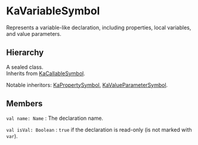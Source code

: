 # KaVariableSymbol

Represents a variable-like declaration, including properties, local variables, and value parameters.

## Hierarchy

A sealed class.  
Inherits from [KaCallableSymbol](KaCallableSymbol.md).

Notable inheritors: [KaPropertySymbol](KaPropertySymbol.md), [KaValueParameterSymbol](KaValueParameterSymbol.md).

## Members

`val name: Name`
: The declaration name.

`val isVal: Boolean`
: `true` if the declaration is read-only (is not marked with `var`).